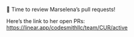 👋 Time to review Marselena’s pull requests!

Here’s the link to her open PRs:
https://linear.app/codesmithllc/team/CUR/active

